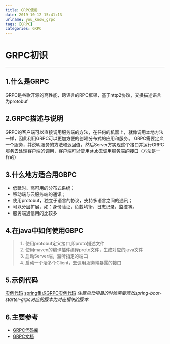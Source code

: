 ```yaml
---
title: GRPC使用
date: 2019-10-12 15:41:13
urlname: you_know_grpc
tags: [GRPC]
categories: GRPC
---
```

 
# GRPC初识
---


## 1.什么是GRPC
GRPC是谷歌开源的高性能，跨语言的RPC框架，基于http2协议，交换描述语言为protobuf 


## 2.GRPC描述与说明
  GRPC的客户端可以直接调用服务端的方法，在任何的机器上，就像调用本地方法一样，因此利用GRPC可以更加方便的创建分布式的应用和服务。
 GRPC需要定义一个服务，并说明服务的方法和返回值，然后Server方实现这个接口并运行GRPC服务去处理客户端的调用，客户端可以使用stub去调用服务端的接口（方法是一样的）
## 3.什么地方适合用GBPC
- 低延时、高可用的分布式系统；
- 移动端与云服务端的通讯；
- 使用protobuf，独立于语言的协议，支持多语言之间的通讯；
- 可以分层扩展，如：身份验证，负载均衡，日志记录，监控等。
- 服务端通信用的比较多

## 4.在java中如何使用GBPC
 > 1. 使用protobuf定义接口,即proto描述文件
 > 2. 使用maven的编译插件编译proto文件，生成对应的java文件
 > 3. 启动Server端，监听指定的端口
 > 4. 启动一个活多个Client，去调用服务端暴露的接口
 
## 5.示例代码
[实例代码](https://github.com/tonywang1/test.git)
[spring集成GRPC实例代码](https://github.com/tonywang1/test.git) 
*注意启动项目的时候需要修改spring-boot-starter-grpc对应的版本为对应模块的版本*


## 6.主要参考
- [GRPC代码库](https://github.com/grpc/grpc/blob/master/README.md)
- [GRPC文档](https://grpc.io/docs/tutorials/basic/java/)
    
 